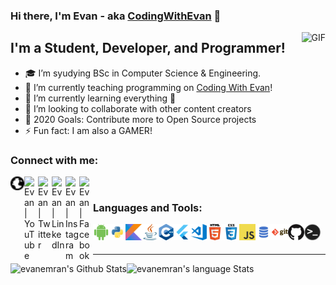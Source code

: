 ### Hi there, I'm Evan - aka [CodingWithEvan][website] 👋

<img align="right" alt="GIF" src="https://i.pinimg.com/originals/e4/26/70/e426702edf874b181aced1e2fa5c6cde.gif" />
  <!-- <img align="right" alt="GIF" src="https://media.giphy.com/media/836HiJc7pgzy8iNXCn/giphy.gif" /> -->

## I'm a Student, Developer, and Programmer!
- 🎓 I’m syudying BSc in Computer Science & Engineering.
- 🔭 I’m currently teaching programming on [Coding With Evan][website]!
- 🌱 I’m currently learning everything 🤣
- 👯 I’m looking to collaborate with other content creators
- 🥅 2020 Goals: Contribute more to Open Source projects
- ⚡ Fun fact: I am also a GAMER! 

### Connect with me:

[<img align="left" alt="Evan" width="22px" src="https://raw.githubusercontent.com/iconic/open-iconic/master/svg/globe.svg" />][website]
[<img align="left" alt="Evan | YouTube" width="22px" src="https://cdn.jsdelivr.net/npm/simple-icons@v3/icons/youtube.svg" />][youtube]
[<img align="left" alt="Evan | Twitter" width="22px" src="https://cdn.jsdelivr.net/npm/simple-icons@v3/icons/twitter.svg" />][twitter]
[<img align="left" alt="Evan | LinkedIn" width="22px" src="https://cdn.jsdelivr.net/npm/simple-icons@v3/icons/linkedin.svg" />][linkedin]
[<img align="left" alt="Evan | Instagram" width="22px" src="https://cdn.jsdelivr.net/npm/simple-icons@v3/icons/instagram.svg" />][instagram]
[<img align="left" alt="Evan | Facebook" width="22px" src="https://cdn.jsdelivr.net/npm/simple-icons@3.4.0/icons/facebook.svg" />][facebook]

<br />

### Languages and Tools:

[<img align="left" alt="Sass" width="26px" src="https://raw.githubusercontent.com/github/explore/80688e429a7d4ef2fca1e82350fe8e3517d3494d/topics/android/android.png" />][androidplaylist]
[<img align="left" alt="Gatsby" width="26px" src="https://raw.githubusercontent.com/github/explore/80688e429a7d4ef2fca1e82350fe8e3517d3494d/topics/python/python.png" />][pythonprojectplaylist]
[<img align="left" alt="React" width="26px" src="https://raw.githubusercontent.com/github/explore/80688e429a7d4ef2fca1e82350fe8e3517d3494d/topics/kotlin/kotlin.png" />][website]
[<img align="left" alt="GraphQL" width="26px" src="https://raw.githubusercontent.com/github/explore/80688e429a7d4ef2fca1e82350fe8e3517d3494d/topics/java/java.png" />][website]
[<img align="left" alt="Node.js" width="26px" src="https://raw.githubusercontent.com/github/explore/80688e429a7d4ef2fca1e82350fe8e3517d3494d/topics/cpp/cpp.png" />][website]
[<img align="left" alt="Deno" width="26px" src="https://raw.githubusercontent.com/github/explore/cebd63002168a05a6a642f309227eefeccd92950/topics/flutter/flutter.png" />][website]
[<img align="left" alt="Visual Studio Code" width="26px" src="https://raw.githubusercontent.com/github/explore/80688e429a7d4ef2fca1e82350fe8e3517d3494d/topics/visual-studio-code/visual-studio-code.png" />][website]
[<img align="left" alt="HTML5" width="26px" src="https://raw.githubusercontent.com/github/explore/80688e429a7d4ef2fca1e82350fe8e3517d3494d/topics/html/html.png" />][website]
[<img align="left" alt="CSS3" width="26px" src="https://raw.githubusercontent.com/github/explore/80688e429a7d4ef2fca1e82350fe8e3517d3494d/topics/css/css.png" />][website]
[<img align="left" alt="JavaScript" width="26px" src="https://raw.githubusercontent.com/github/explore/80688e429a7d4ef2fca1e82350fe8e3517d3494d/topics/javascript/javascript.png" />][website]
[<img align="left" alt="SQL" width="26px" src="https://raw.githubusercontent.com/github/explore/80688e429a7d4ef2fca1e82350fe8e3517d3494d/topics/sql/sql.png" />][website]
[<img align="left" alt="Git" width="26px" src="https://raw.githubusercontent.com/github/explore/80688e429a7d4ef2fca1e82350fe8e3517d3494d/topics/git/git.png" />][website]
[<img align="left" alt="GitHub" width="26px" src="https://raw.githubusercontent.com/github/explore/78df643247d429f6cc873026c0622819ad797942/topics/github/github.png" />][website]
[<img align="left" alt="HTML5" width="26px" src="https://raw.githubusercontent.com/github/explore/80688e429a7d4ef2fca1e82350fe8e3517d3494d/topics/terminal/terminal.png" />][website]

<br />
<br />

---

<img align="left" alt="evanemran's Github Stats" src="https://github-readme-stats.vercel.app/api?username=evanemran&show_icons=true&hide_border=true&hide=issues,contribs" />

<img align="left" alt="evanemran's language Stats" src="https://github-readme-stats.vercel.app/api/top-langs/?username=evanemran&show_icons=true&hide_border=true" />

[website]: https://www.youtube.com/channel/UCghuahHSahEqxMcvg7bzGaA
[twitter]: https://twitter.com/evanemran
[youtube]: https://youtube.com/codingwithevan
[instagram]: https://instagram.com/evanemran
[linkedin]: https://linkedin.com/in/evanemran
[facebook]: https://facebook.com/emranevan
[pythonprojectplaylist]: https://www.youtube.com/playlist?list=PLVE5czp3KIIzqqZlsu-RSAUGgErJ6XrmE
[androidplaylist]: https://www.youtube.com/playlist?list=PLVE5czp3KIIxBNaBp7I2FPUFiWtEWGUI3
